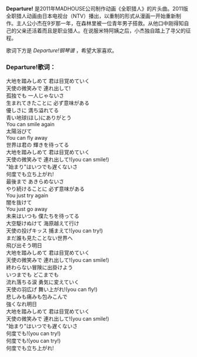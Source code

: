 

**Departure!**
是2011年MADHOUSE公司制作动画《全职猎人》的片头曲。2011版全职猎人动画由日本电视台（NTV）播出，以重制的形式从漫画一开始重新制作。主人公小杰在9岁那一年，在森林里被一位青年男子搭救。从他口中刚得知自己的父亲还活着而且是职业猎人。在说服米特阿姨之后，小杰独自踏上了寻父的征程。

  
歌词下方是 _Departure!钢琴谱_ ，希望大家喜欢。

### Departure!歌词：

大地を踏みしめて 君は目覚めていく  
天使の微笑みで 連れ出して!  
孤独でも 一人じゃないさ  
生まれてきたことに 必ず意味がある  
優しさに 満ち溢れてる  
青い地球(ほし)にありがとう  
You can smile again  
太陽浴びて  
You can fly away  
世界は君の 輝きを待ってる  
大地を踏みしめて 君は目覚めていく  
天使の微笑みで 連れ出して!(you can smile!)  
"始まり"はいつでも遅くないさ  
何度でも立ち上がれ!  
最後まで あきらめないさ  
やり続けることに 必ず意味がある  
You just try again  
闇を抜けて  
You just go away  
未来はいつも 僕たちを待ってる  
大空駆けぬけて 海原越えて行け  
天使の投げキッス 捕まえて!(you can try!)  
まだ誰も見たことない世界へ  
飛び出そう明日  
大地を踏みしめて 君は目覚めていく  
天使の微笑みで 連れ出して!(you can smile!)  
終わらない冒険に出掛けよう  
いつまでも どこまでも  
流れ落ちる涙 勇気に変えていく  
天使の羽広げ 舞い上がれ!(you can fly!)  
悲しみも痛みも包みこんで  
強くなれ明日  
大地を踏みしめて 君は目覚めていく  
天使の微笑みで 連れ出して!(you can smile!)  
"始まり"はいつでも遅くないさ  
何度でも!(you can try!)  
何度でも!(you can try!)  
何度でも立ち上がれ!

